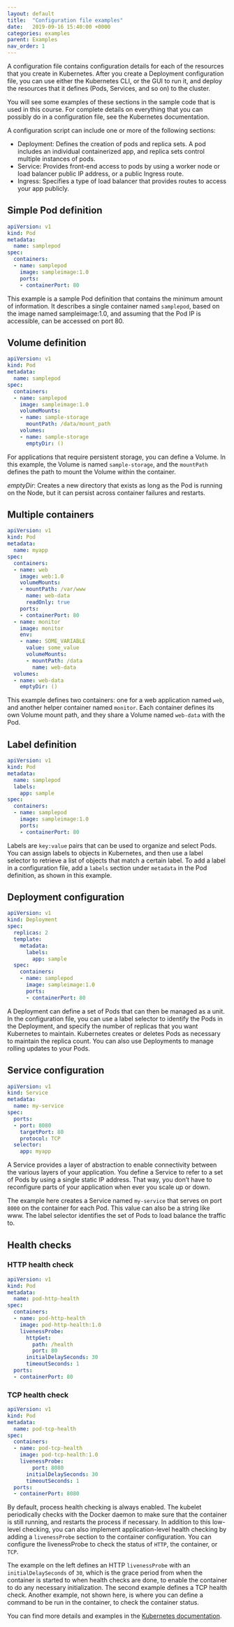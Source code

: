 ```yaml
---
layout: default
title:  "Configuration file examples"
date:   2019-09-16 15:40:00 +0000
categories: examples
parent: Examples
nav_order: 1
---
```

A configuration file contains configuration details for each of the resources that you create in Kubernetes. After you create a Deployment configuration file, you can use either the Kubernetes CLI, or the GUI to run it, and deploy the resources that it defines (Pods, Services, and so on) to the cluster.

You will see some examples of these sections in the sample code that is used in this course. For complete details on everything that you can possibly do in a configuration file, see the Kubernetes documentation.

A configuration script can include one or more of the following sections:
  * Deployment: Defines the creation of pods and replica sets. A pod includes an individual containerized app, and replica sets control multiple instances of pods.
  * Service: Provides front-end access to pods by using a worker node or load balancer public IP address, or a public Ingress route.
  * Ingress: Specifies a type of load balancer that provides routes to access your app publicly.

## Simple Pod definition
```yaml
apiVersion: v1
kind: Pod
metadata:
  name: samplepod
spec:
  containers:
  - name: samplepod
    image: sampleimage:1.0
    ports:
    - containerPort: 80
```

This example is a sample Pod definition that contains the minimum amount of information. It describes a single container named `samplepod`, based on the image named sampleimage:1.0, and assuming that the Pod IP is accessible, can be accessed on port 80.

## Volume definition
```yaml
apiVersion: v1
kind: Pod
metadata:
  name: samplepod
spec:
  containers:
  - name: samplepod
    image: sampleimage:1.0
    volumeMounts:
    - name: sample-storage
      mountPath: /data/mount_path
    volumes:
    - name: sample-storage
      emptyDir: ()
```

For applications that require persistent storage, you can define a Volume. In this example, the Volume is named `sample-storage`, and the `mountPath` defines the path to mount the Volume within the container.

*emptyDir*: Creates a new directory that exists as long as the Pod is running on the Node, but it can persist across container failures and restarts.

## Multiple containers
```yaml
apiVersion: v1
kind: Pod
metadata:
  name: myapp
spec:
  containers:
  - name: web
    image: web:1.0
    volumeMounts:
    - mountPath: /var/www
      name: web-data
      readOnly: true
    ports:
    - containerPort: 80
  - name: monitor
    image: monitor
    env:
    - name: SOME_VARIABLE
      value: some_value
      volumeMounts:
      - mountPath: /data
        name: web-data
  volumes:
  - name: web-data
    emptyDir: ()
```
This example defines two containers: one for a web application named `web`, and another helper container named `monitor`. Each container defines its own Volume mount path, and they share a Volume named `web-data` with the Pod.

## Label definition
```yaml
apiVersion: v1
kind: Pod
metadata:
  name: samplepod
  labels:
    app: sample
spec:
  containers:
  - name: samplepod
    image: sampleimage:1.0
    ports:
    - containerPort: 80
```
Labels are `key:value` pairs that can be used to organize and select Pods. You can assign labels to objects in Kubernetes, and then use a label selector to retrieve a list of objects that match a certain label. To add a label in a configuration file, add a `labels` section under `metadata` in the Pod definition, as shown in this example.

## Deployment configuration
```yaml
apiVersion: v1
kind: Deployment
spec:
  replicas: 2
  template:
    metadata:
      labels:
        app: sample
  spec:
    containers:
    - name: samplepod
      image: sampleimage:1.0
      ports:
      - containerPort: 80
```
A Deployment can define a set of Pods that can then be managed as a unit. In the configuration file, you can use a label selector to identify the Pods in the Deployment, and specify the number of replicas that you want Kubernetes to maintain. Kubernetes creates or deletes Pods as necessary to maintain the replica count. You can also use Deployments to manage rolling updates to your Pods.

## Service configuration
```yaml
apiVersion: v1
kind: Service
metadata:
  name: my-service
spec:
  ports:
  - port: 8080
    targetPort: 80
    protocol: TCP
  selector:
    app: myapp
```
A Service provides a layer of abstraction to enable connectivity between the various layers of your application. You define a Service to refer to a set of Pods by using a single static IP address. That way, you don’t have to reconfigure parts of your application when ever you scale up or down.

The example here creates a Service named `my-service` that serves on port `8000` on the container for each Pod. This value can also be a string like www. The label selector identifies the set of Pods to load balance the traffic to.

## Health checks
### HTTP health check
```yaml
apiVersion: v1
kind: Pod
metadata:
  name: pod-http-health
spec:
  containers:
  - name: pod-http-health
    image: pod-http-health:1.0
    livenessProbe:
      httpGet:
        path: /health
        port: 80
      initialDelaySeconds: 30
      timeoutSeconds: 1
  ports:
  - containerPort: 80
```

### TCP health check
```yaml
apiVersion: v1
kind: Pod
metadata:
  name: pod-tcp-health
spec:
  containers:
  - name: pod-tcp-health
    image: pod-tcp-health:1.0
    livenessProbe:
        port: 8080
      initialDelaySeconds: 30
      timeoutSeconds: 1
  ports:
  - containerPort: 8080
```

By default, process health checking is always enabled. The kubelet periodically checks with the Docker daemon to make sure that the container is still running, and restarts the process if necessary. In addition to this low-level checking, you can also implement application-level health checking by adding a `livenessProbe` section to the container configuration. You can configure the livenessProbe to check the status of `HTTP`, the container, or `TCP`.

The example on the left defines an HTTP `livenessProbe` with an `initialDelaySeconds` of `30`, which is the grace period from when the container is started to when health checks are done, to enable the container to do any necessary initialization. The second example defines a TCP health check. Another example, not shown here, is where you can define a command to be run in the container, to check the container status.

You can find more details and examples in the [Kubernetes documentation](https://kubernetes.io/docs/concepts/configuration/overview/).
